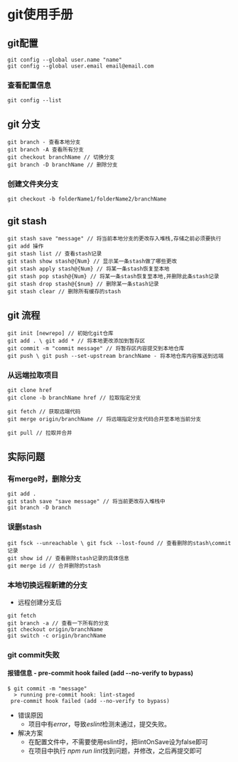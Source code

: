 # git使用手册

## git配置
```
git config --global user.name "name"
git config --global user.email email@email.com
```

### 查看配置信息
```
git config --list
```

## git 分支
```
git branch - 查看本地分支
git branch -A 查看所有分支
git checkout branchName // 切换分支
git branch -D branchName // 删除分支
```

### 创建文件夹分支
```
git checkout -b folderName1/folderName2/branchName

```

## git stash
```
git stash save "message" // 将当前本地分支的更改存入堆栈,存储之前必须要执行 git add 操作
git stash list // 查看stash记录
git stash show stash@{Num} // 显示某一条stash做了哪些更改
git stash apply stash@{Num} // 将某一条stash恢复至本地
git stash pop stash@{Num} // 将某一条stash恢复至本地,并删除此条stash记录
git stash drop stash@{$num} // 删除某一条stash记录
git stash clear // 删除所有缓存的stash
```

## git 流程
```
git init [newrepo] // 初始化git仓库
git add . \ git add * // 将本地更改添加到暂存区
git commit -m "commit message" // 将暂存区内容提交到本地仓库
git push \ git push --set-upstream branchName - 将本地仓库内容推送到远端
```

### 从远端拉取项目
```
git clone href
git clone -b branchName href // 拉取指定分支
```
```
git fetch // 获取远端代码
git merge origin/branchName // 将远端指定分支代码合并至本地当前分支
```
```
git pull // 拉取并合并
```

## 实际问题

### 有merge时，删除分支
```
git add .
git stash save "save message" // 将当前更改存入堆栈中
git branch -D branch
```

### 误删stash
```
git fsck --unreachable \ git fsck --lost-found // 查看删除的stash\commit记录
git show id // 查看删除stash记录的具体信息
git merge id // 合并删除的stash
```

### 本地切换远程新建的分支
- 远程创建分支后
```
git fetch
git branch -a // 查看一下所有的分支
git checkout origin/branchName
git switch -c origin/branchName
```

### git commit失败

#### 报错信息 - pre-commit hook failed (add --no-verify to bypass)
```
$ git commit -m "message"
  > running pre-commit hook: lint-staged
 pre-commit hook failed (add --no-verify to bypass)
```
- 错误原因
  - 项目中有*error*，导致*eslint*检测未通过，提交失败。
- 解决方案
  - 在配置文件中，不需要使用eslint时，把lintOnSave设为false即可
  - 在项目中执行 *npm run lint*找到问题，并修改，之后再提交即可

